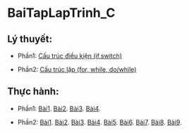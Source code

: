 # BaiTapLapTrinh_C
## Lý thuyết: 

- Phần1: [Cấu trúc điều kiện (if,switch)](https://hoctructuyencntt.github.io/NNLT/Bai03.html)

- Phần2: [Cấu trúc lặp (for, while, do/while)](https://hoctructuyencntt.github.io/NNLT/Bai04.html)

## Thực hành:

- Phần1: 
[Bài1](https://www.jdoodle.com/embed/v0/5AUi).
[Bài2](https://www.jdoodle.com/embed/v0/5AWm).
[Bài3](https://www.jdoodle.com/embed/v0/5G1T).
[Bài4](https://www.jdoodle.com/embed/v0/5B1Z).

- Phần2:
[Bài1](https://www.jdoodle.com/embed/v0/5D7T).
[Bài2](https://www.jdoodle.com/embed/v0/5G2p).
[Bài3](https://www.jdoodle.com/embed/v0/5D8O).
[Bài4](https://www.jdoodle.com/embed/v0/5D9l).
[Bài5](https://www.jdoodle.com/embed/v0/5Dqn).
[Bài6](https://www.jdoodle.com/embed/v0/5Ddk).
[Bài7](https://www.jdoodle.com/embed/v0/5DeA).
[Bài8](https://www.jdoodle.com/embed/v0/5Dpz).
[Bài9](https://www.jdoodle.com/embed/v0/5DpI).
